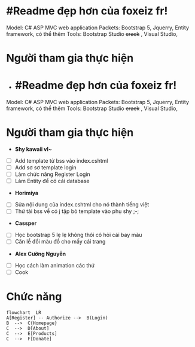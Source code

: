 # #Readme đẹp hơn của foxeiz fr!
Model: C# ASP MVC web application
Packets: Bootstrap 5, Jquerry, Entity framework, có thể thêm
Tools: Bootstrap Studio ~~crack~~ , Visual Studio, 

# Người tham gia thực hiện

- # #Readme đẹp hơn của foxeiz fr!
Model: C# ASP MVC web application
Packets: Bootstrap 5, Jquerry, Entity framework, có thể thêm
Tools: Bootstrap Studio ~~crack~~ , Visual Studio, 

# Người tham gia thực hiện

- **Shy kawaii vl~**
 - [ ] Add template từ bss vào index.cshtml
 - [ ] Add sơ sơ template login
 - [ ] Làm chức năng Register Login 
 - [ ] Làm Entity để có cái database
- **Horimiya**
 - [ ] Sửa nội dung của index.cshtml cho nó thành tiếng việt
 - [ ] Thử tải bss về có j tập bỏ template vào phụ shy ;-;
- **Cassper**
- [ ] Học bootstrap 5 lẹ lẹ không thôi cô hỏi cái bay màu 
- [ ] Căn lề đổi màu đồ cho mấy cái trang 
- **Alex Cường Nguyễn**
- [ ] Học cách làm animation các thứ
- [ ] Cook

# Chức năng

```mermaid
flowchart  LR
A[Register] -- Authorize -->  B(Login)
B  -->  C{Homepage}
C  -->  D[About]
C  -->  E[Products]
C  -->  F[Donate]
